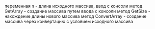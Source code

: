 переменная n - длина исходного массива, ввод с консоли
метод GetArray - создание массива путем ввода с консоли
метод GetSize - нахождение длины нового массива
метод ConvertArray - создание массива через конвертацию с условием исходного массива